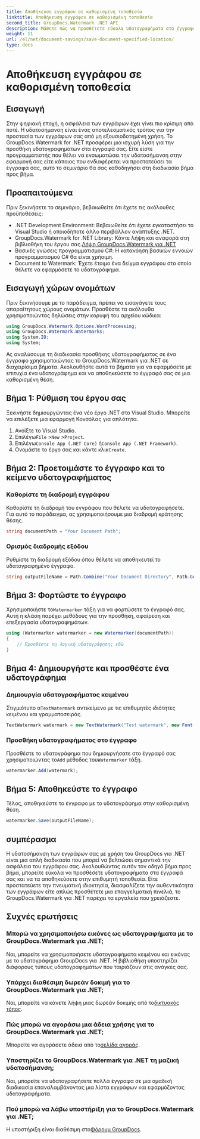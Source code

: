 ```yaml
---
title: Αποθήκευση εγγράφου σε καθορισμένη τοποθεσία
linktitle: Αποθήκευση εγγράφου σε καθορισμένη τοποθεσία
second_title: GroupDocs.Watermark .NET API
description: Μάθετε πώς να προσθέτετε εύκολα υδατογραφήματα στα έγγραφά σας χρησιμοποιώντας το GroupDocs.Watermark για .NET με αυτόν τον οδηγό βήμα προς βήμα. Βελτιώστε την ασφάλεια των εγγράφων.
weight: 11
url: /el/net/document-savings/save-document-specified-location/
type: docs
---
```

# Αποθήκευση εγγράφου σε καθορισμένη τοποθεσία

## Εισαγωγή
Στην ψηφιακή εποχή, η ασφάλεια των εγγράφων έχει γίνει πιο κρίσιμη από ποτέ. Η υδατοσήμανση είναι ένας αποτελεσματικός τρόπος για την προστασία των εγγράφων σας από μη εξουσιοδοτημένη χρήση. Το GroupDocs.Watermark for .NET προσφέρει μια ισχυρή λύση για την προσθήκη υδατογραφημάτων στα έγγραφά σας. Είτε είστε προγραμματιστής που θέλει να ενσωματώσει την υδατοσήμανση στην εφαρμογή σας είτε κάποιος που ενδιαφέρεται να προστατεύσει τα έγγραφά σας, αυτό το σεμινάριο θα σας καθοδηγήσει στη διαδικασία βήμα προς βήμα.
## Προαπαιτούμενα
Πριν ξεκινήσετε το σεμινάριο, βεβαιωθείτε ότι έχετε τις ακόλουθες προϋποθέσεις:
- .NET Development Environment: Βεβαιωθείτε ότι έχετε εγκαταστήσει το Visual Studio ή οποιοδήποτε άλλο περιβάλλον ανάπτυξης .NET.
-  GroupDocs.Watermark for .NET Library: Κάντε λήψη και αναφορά στη βιβλιοθήκη του έργου σας.[Λήψη GroupDocs.Watermark για .NET](https://releases.groupdocs.com/Watermark/net/)
- Βασικές γνώσεις προγραμματισμού C#: Η κατανόηση βασικών εννοιών προγραμματισμού C# θα είναι χρήσιμη.
- Document to Watermark: Έχετε έτοιμο ένα δείγμα εγγράφου στο οποίο θέλετε να εφαρμόσετε το υδατογράφημα.
## Εισαγωγή χώρων ονομάτων
Πριν ξεκινήσουμε με το παράδειγμα, πρέπει να εισαγάγετε τους απαραίτητους χώρους ονομάτων. Προσθέστε τα ακόλουθα χρησιμοποιώντας δηλώσεις στην κορυφή του αρχείου κώδικα:
```csharp
using GroupDocs.Watermark.Options.WordProcessing;
using GroupDocs.Watermark.Watermarks;
using System.IO;
using System;
```
Ας αναλύσουμε τη διαδικασία προσθήκης υδατογραφήματος σε ένα έγγραφο χρησιμοποιώντας το GroupDocs.Watermark για .NET σε διαχειρίσιμα βήματα. Ακολουθήστε αυτά τα βήματα για να εφαρμόσετε με επιτυχία ένα υδατογράφημα και να αποθηκεύσετε το έγγραφό σας σε μια καθορισμένη θέση.
## Βήμα 1: Ρύθμιση του έργου σας
Ξεκινήστε δημιουργώντας ένα νέο έργο .NET στο Visual Studio. Μπορείτε να επιλέξετε μια εφαρμογή Κονσόλας για απλότητα.
1. Ανοίξτε το Visual Studio.
2.  Επιλέγω`File` >`New` >`Project`.
3.  Επιλέγω`Console App (.NET Core)` ή`Console App (.NET Framework)`.
4.  Ονομάστε το έργο σας και κάντε κλικ`Create`.

## Βήμα 2: Προετοιμάστε το έγγραφο και το κείμενο υδατογραφήματος
### Καθορίστε τη διαδρομή εγγράφου
Καθορίστε τη διαδρομή του εγγράφου που θέλετε να υδατογραφήσετε. Για αυτό το παράδειγμα, ας χρησιμοποιήσουμε μια διαδρομή κράτησης θέσης.
```csharp
string documentPath = "Your Document Path";
```
### Ορισμός διαδρομής εξόδου
Ρυθμίστε τη διαδρομή εξόδου όπου θέλετε να αποθηκευτεί το υδατογραφημένο έγγραφο.
```csharp
string outputFileName = Path.Combine("Your Document Directory", Path.GetFileName(documentPath));
```
## Βήμα 3: Φορτώστε το έγγραφο
 Χρησιμοποιήστε το`Watermarker` τάξη για να φορτώσετε το έγγραφό σας. Αυτή η κλάση παρέχει μεθόδους για την προσθήκη, αφαίρεση και επεξεργασία υδατογραφημάτων.
```csharp
using (Watermarker watermarker = new Watermarker(documentPath))
{
    // Προσθέστε τη λογική υδατογράφησης εδώ
}
```
## Βήμα 4: Δημιουργήστε και προσθέστε ένα υδατογράφημα

### Δημιουργία υδατογραφήματος κειμένου
 Στιγμιότυπο α`TextWatermark` αντικείμενο με τις επιθυμητές ιδιότητες κειμένου και γραμματοσειράς.
```csharp
TextWatermark watermark = new TextWatermark("Test watermark", new Font("Arial", 12));
```
### Προσθήκη υδατογραφήματος στο έγγραφο
 Προσθέστε το υδατογράφημα που δημιουργήσατε στο έγγραφό σας χρησιμοποιώντας το`Add` μέθοδος του`Watermarker` τάξη.
```csharp
watermarker.Add(watermark);
```
## Βήμα 5: Αποθηκεύστε το έγγραφο
Τέλος, αποθηκεύστε το έγγραφο με το υδατογράφημα στην καθορισμένη θέση.
```csharp
watermarker.Save(outputFileName);
```
## συμπέρασμα
Η υδατοσήμανση των εγγράφων σας με χρήση του GroupDocs για .NET είναι μια απλή διαδικασία που μπορεί να βελτιώσει σημαντικά την ασφάλεια του εγγράφου σας. Ακολουθώντας αυτόν τον οδηγό βήμα προς βήμα, μπορείτε εύκολα να προσθέσετε υδατογραφήματα στα έγγραφά σας και να τα αποθηκεύσετε στην επιθυμητή τοποθεσία. Είτε προστατεύετε την πνευματική ιδιοκτησία, διασφαλίζετε την αυθεντικότητα των εγγράφων είτε απλώς προσθέτετε μια επαγγελματική πινελιά, το GroupDocs.Watermark για .NET παρέχει τα εργαλεία που χρειάζεστε.
## Συχνές ερωτήσεις
### Μπορώ να χρησιμοποιήσω εικόνες ως υδατογραφήματα με το GroupDocs.Watermark για .NET;
Ναι, μπορείτε να χρησιμοποιήσετε υδατογραφήματα κειμένου και εικόνας με το υδατογράφημα GroupDocs για .NET. Η βιβλιοθήκη υποστηρίζει διάφορους τύπους υδατογραφημάτων που ταιριάζουν στις ανάγκες σας.
### Υπάρχει διαθέσιμη δωρεάν δοκιμή για το GroupDocs.Watermark για .NET;
 Ναι, μπορείτε να κάνετε λήψη μιας δωρεάν δοκιμής από το[δικτυακός τόπος](https://releases.groupdocs.com/).
### Πώς μπορώ να αγοράσω μια άδεια χρήσης για το GroupDocs.Watermark για .NET;
 Μπορείτε να αγοράσετε άδεια από το[σελίδα αγοράς](https://purchase.groupdocs.com/buy).
### Υποστηρίζει το GroupDocs.Watermark για .NET τη μαζική υδατοσήμανση;
Ναι, μπορείτε να υδατογραφήσετε πολλά έγγραφα σε μια ομαδική διαδικασία επαναλαμβάνοντας μια λίστα εγγράφων και εφαρμόζοντας υδατογραφήματα.
### Πού μπορώ να λάβω υποστήριξη για το GroupDocs.Watermark για .NET;
 Η υποστήριξη είναι διαθέσιμη στο[Φόρουμ GroupDocs](https://forum.groupdocs.com/c/watermark/19).